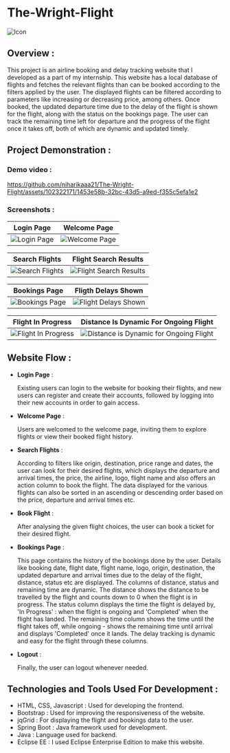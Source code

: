 # The-Wright-Flight


![Icon](https://github.com/niharikaaa21/The-Wright-Flight/assets/102322171/5d6320cb-f0e5-4ff1-9e5a-62553c04cfb6)


## Overview :
This project is an airline booking and delay tracking website that I developed as a part of my internship. This website has a local database of flights and fetches the relevant flights than can be booked according to the filters applied by the user. The displayed flights can be filtered according to parameters like increasing or decreasing price, among others. Once booked, the updated departure time due to the delay of the flight is shown for the flight, along with the status on the bookings page. The user can track the remaining time left for departure and the progress of the flight once it takes off, both of which are dynamic and updated timely.

## Project Demonstration :

### Demo video :
https://github.com/niharikaaa21/The-Wright-Flight/assets/102322171/1453e58b-32bc-43d5-a9ed-f355c5efa1e2

### Screenshots :

|      Login Page                     | Welcome Page |
|----------------------------------|----------------------------------|
| ![Login Page](https://github.com/niharikaaa21/The-Wright-Flight/assets/102322171/d914a297-e6d7-4a8b-b4c7-7c85dc316c65)       | ![Welcome Page](https://github.com/niharikaaa21/The-Wright-Flight/assets/102322171/20d7d7c3-35f0-4036-bf24-2935a3a0f896) |

|      Search Flights                     | Flight Search Results |
|----------------------------------|----------------------------------|
| ![Search Flights](https://github.com/niharikaaa21/The-Wright-Flight/assets/102322171/5fec1f88-52d5-4a09-88c2-19478bcdfa67)       | ![Flight Search Results](https://github.com/niharikaaa21/The-Wright-Flight/assets/102322171/37eda1ce-11df-42a8-8118-22684fab3b8d) |

|      Bookings Page                     | Fligth Delays Shown |
|----------------------------------|----------------------------------|
| ![Bookings Page](https://github.com/niharikaaa21/The-Wright-Flight/assets/102322171/f2ecaaec-09fb-404b-bea1-88f3189108f0)       | ![Flight Delays Shown](https://github.com/niharikaaa21/The-Wright-Flight/assets/102322171/8ae1053b-f1cc-4d37-9d95-2f3ad9bf82da) |

|      Flight In Progress                     | Distance Is Dynamic For Ongoing Flight |
|----------------------------------|----------------------------------|
| ![Flight In Progress](https://github.com/niharikaaa21/The-Wright-Flight/assets/102322171/e9880d8e-170f-4d19-b1d1-2ac1674d974a)       | ![Distance is Dynamic for Ongoing Flight](https://github.com/niharikaaa21/The-Wright-Flight/assets/102322171/50b70cc4-029a-4d79-ac35-ee92fdd59040) |


## Website Flow :

- **Login Page** :
  
  Existing users can login to the website for booking their flights, and new users can register and create their accounts, followed by logging into their new accounts in order to gain access.
  
- **Welcome Page** :
  
  Users are welcomed to the welcome page, inviting them to explore flights or view their booked flight history.

- **Search Flights** :
  
  According to filters like origin, destination, price range and dates, the user can look for their desired flights, which displays the departure and arrival times, the price, the airline, logo, flight name and also offers an action column to book the flight. The data displayed for the various flights can also be sorted in an ascending or descending order based on the price, departure and arrival times etc.

- **Book Flight** :
  
  After analysing the given flight choices, the user can book a ticket for their desired flight. 

- **Bookings Page** :
  
  This page contains the history of the bookings done by the user. Details like booking date, flight date, flight name, logo, origin, destination, the updated departure and arrival times due to the delay of the flight, distance, status etc are displayed. The columns of distance, status and remaining time are dynamic. The distance shows the distance to be travelled by the flight and counts down to 0 when the flight is in progress. The status column displays the time the flight is delayed by, 'In Progress' : when the flight is ongoing and 'Completed' when the flight has landed. The remaining time column shows the time until the flight takes off, while ongoing - shows the remaining time until arrival and displays 'Completed' once it lands. The delay tracking is dynamic and easy for the flight through these columns.

- **Logout** :
  
  Finally, the user can logout whenever needed. 
  

## Technologies and Tools Used For Development :

- HTML, CSS, Javascript : Used for developing the frontend.
- Bootstrap : Used for improving the responsiveness of the website.
- jqGrid : For displaying the flight and bookings data to the user.
- Spring Boot : Java framework used for development.
- Java : Language used for backend.
- Eclipse EE : I used Eclipse Enterprise Edition to make this website.
